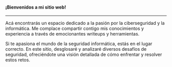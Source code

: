 #### ¡Bienvenidos a mi sitio web!

<hr>

Acá encontrarás un espacio dedicado a la pasión por la ciberseguridad y la informática. Me complace compartir contigo mis conocimientos y experiencia a través de emocionantes writeups y herramientas.

Si te apasiona el mundo de la seguridad informática, estás en el lugar correcto. En este sitio, desglosaré y analizaré diversos desafíos de seguridad, ofreciéndote una visión detallada de cómo enfrentar y resolver estos retos.
